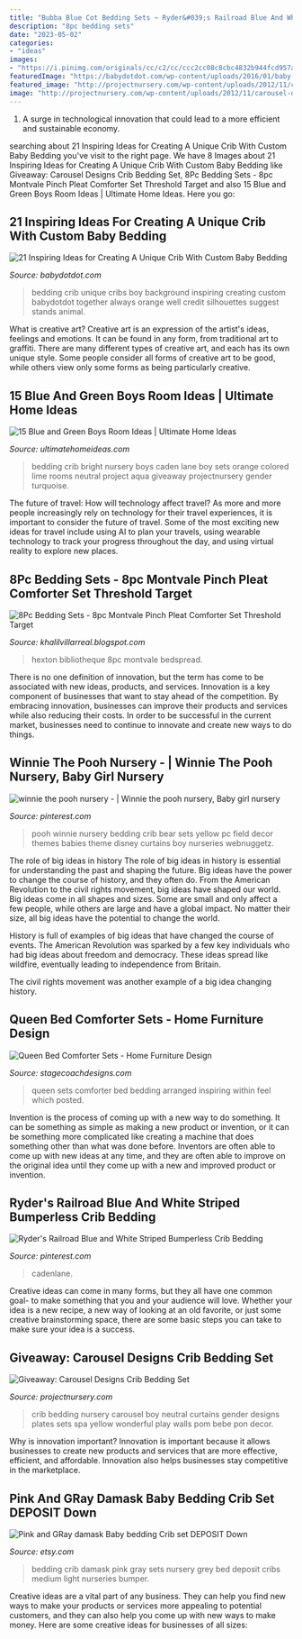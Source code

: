 ```yaml
---
title: "Bubba Blue Cot Bedding Sets ~ Ryder&#039;s Railroad Blue And White Striped Bumperless Crib Bedding"
description: "8pc bedding sets"
date: "2023-05-02"
categories:
- "ideas"
images:
- "https://i.pinimg.com/originals/cc/c2/cc/ccc2cc08c8cbc4832b944fcd957af953.jpg"
featuredImage: "https://babydotdot.com/wp-content/uploads/2016/01/baby-boy-bedding.jpg"
featured_image: "http://projectnursery.com/wp-content/uploads/2012/11/carousel-designs-spa-pom-pon-play-crib-bedding1.jpg"
image: "http://projectnursery.com/wp-content/uploads/2012/11/carousel-designs-spa-pom-pon-play-crib-bedding1.jpg"
---
```



1. A surge in technological innovation that could lead to a more efficient and sustainable economy. 

	

		
searching about 21 Inspiring Ideas for Creating A Unique Crib With Custom Baby Bedding you've visit to the right page. We have 8 Images about 21 Inspiring Ideas for Creating A Unique Crib With Custom Baby Bedding like Giveaway: Carousel Designs Crib Bedding Set, 8Pc Bedding Sets - 8pc Montvale Pinch Pleat Comforter Set Threshold Target and also 15 Blue and Green Boys Room Ideas | Ultimate Home Ideas. Here you go:
		
    
## 21 Inspiring Ideas For Creating A Unique Crib With Custom Baby Bedding

<img loading=lazy src="https://babydotdot.com/wp-content/uploads/2016/01/baby-boy-bedding.jpg" onerror="this.onerror=null;this.src='https://tse1.mm.bing.net/th?id=OIP.Ttd6w496FsZSGYZJVbPKkAHaHE&amp;pid=15.1';" alt="21 Inspiring Ideas for Creating A Unique Crib With Custom Baby Bedding">

_Source: babydotdot.com_

>bedding crib unique cribs boy background inspiring creating custom babydotdot together always orange well credit silhouettes suggest stands animal. 

	

What is creative art?
Creative art is an expression of the artist's ideas, feelings and emotions. It can be found in any form, from traditional art to graffiti. There are many different types of creative art, and each has its own unique style. Some people consider all forms of creative art to be good, while others view only some forms as being particularly creative.

    
## 15 Blue And Green Boys Room Ideas | Ultimate Home Ideas

<img loading=lazy src="http://projectnursery.com/wp-content/uploads/2013/07/Bright-Baby-Green-on-turq.jpg" onerror="this.onerror=null;this.src='https://tse3.mm.bing.net/th?id=OIP.AykhfsYl6VDqNXTRUcMmYAHaHa&amp;pid=15.1';" alt="15 Blue and Green Boys Room Ideas | Ultimate Home Ideas">

_Source: ultimatehomeideas.com_

>bedding crib bright nursery boys caden lane boy sets orange colored lime rooms neutral project aqua giveaway projectnursery gender turquoise. 

	

The future of travel: How will technology affect travel?
As more and more people increasingly rely on technology for their travel experiences, it is important to consider the future of travel. Some of the most exciting new ideas for travel include using AI to plan your travels, using wearable technology to track your progress throughout the day, and using virtual reality to explore new places.

    
## 8Pc Bedding Sets - 8pc Montvale Pinch Pleat Comforter Set Threshold Target

<img loading=lazy src="https://lh3.googleusercontent.com/proxy/dZr5KJFEsM2c9HhnRmBn4sMoPJP_ueexTvSlikSspqnn-KiKNmKkxnwxexK4y0kdbnJep-gcJLNIyGONdYTYBwKRM7bjZzRhBtRZnLIN3FG1YD21PQA86zMXENZpcV6RIBWv-E5MwKJX8E1NnP8XvJaQYObkp6aw53V1V_mXo2AlwA=w1200-h630-p-k-no-nu" onerror="this.onerror=null;this.src='https://tse3.mm.bing.net/th?id=OIP.SWDej9IQfzT30kIvv3vrAQHaHa&amp;pid=15.1';" alt="8Pc Bedding Sets - 8pc Montvale Pinch Pleat Comforter Set Threshold Target">

_Source: khalilvillarreal.blogspot.com_

>hexton bibliotheque 8pc montvale bedspread. 

	

There is no one definition of innovation, but the term has come to be associated with new ideas, products, and services. Innovation is a key component of businesses that want to stay ahead of the competition. By embracing innovation, businesses can improve their products and services while also reducing their costs. In order to be successful in the current market, businesses need to continue to innovate and create new ways to do things.

    
## Winnie The Pooh Nursery - | Winnie The Pooh Nursery, Baby Girl Nursery

<img loading=lazy src="https://i.pinimg.com/originals/eb/0d/ef/eb0def7db1afb1ce61637f292c94b6bf.jpg" onerror="this.onerror=null;this.src='https://tse3.mm.bing.net/th?id=OIP.I8Vb40dEhvfyZFYqkqxMggHaE8&amp;pid=15.1';" alt="winnie the pooh nursery - | Winnie the pooh nursery, Baby girl nursery">

_Source: pinterest.com_

>pooh winnie nursery bedding crib bear sets yellow pc field decor themes babies theme disney curtains boy nurseries webnuggetz. 

	

The role of big ideas in history
The role of big ideas in history is essential for understanding the past and shaping the future. Big ideas have the power to change the course of history, and they often do. From the American Revolution to the civil rights movement, big ideas have shaped our world.
Big ideas come in all shapes and sizes. Some are small and only affect a few people, while others are large and have a global impact. No matter their size, all big ideas have the potential to change the world.

History is full of examples of big ideas that have changed the course of events. The American Revolution was sparked by a few key individuals who had big ideas about freedom and democracy. These ideas spread like wildfire, eventually leading to independence from Britain.

The civil rights movement was another example of a big idea changing history.

    
## Queen Bed Comforter Sets - Home Furniture Design

<img loading=lazy src="http://www.stagecoachdesigns.com/wp-content/uploads/2015/09/Queen-Bed-Comforter-Sets.jpg" onerror="this.onerror=null;this.src='https://tse2.mm.bing.net/th?id=OIP.wjV6k4ZOXjxalngsYziDEQHaHa&amp;pid=15.1';" alt="Queen Bed Comforter Sets - Home Furniture Design">

_Source: stagecoachdesigns.com_

>queen sets comforter bed bedding arranged inspiring within feel which posted. 

	

Invention is the process of coming up with a new way to do something. It can be something as simple as making a new product or invention, or it can be something more complicated like creating a machine that does something other than what was done before. Inventors are often able to come up with new ideas at any time, and they are often able to improve on the original idea until they come up with a new and improved product or invention.

    
## Ryder&#039;s Railroad Blue And White Striped Bumperless Crib Bedding

<img loading=lazy src="https://i.pinimg.com/originals/cc/c2/cc/ccc2cc08c8cbc4832b944fcd957af953.jpg" onerror="this.onerror=null;this.src='https://tse2.mm.bing.net/th?id=OIP.0NwfexAg3zemF5nih3Qc_wHaHa&amp;pid=15.1';" alt="Ryder&#039;s Railroad Blue and White Striped Bumperless Crib Bedding">

_Source: pinterest.com_

>cadenlane. 

	

Creative ideas can come in many forms, but they all have one common goal- to make something that you and your audience will love. Whether your idea is a new recipe, a new way of looking at an old favorite, or just some creative brainstorming space, there are some basic steps you can take to make sure your idea is a success.

    
## Giveaway: Carousel Designs Crib Bedding Set

<img loading=lazy src="http://projectnursery.com/wp-content/uploads/2012/11/carousel-designs-spa-pom-pon-play-crib-bedding1.jpg" onerror="this.onerror=null;this.src='https://tse2.mm.bing.net/th?id=OIP.I5f9uI2GkidLMRl70aQ7JQEsEs&amp;pid=15.1';" alt="Giveaway: Carousel Designs Crib Bedding Set">

_Source: projectnursery.com_

>crib bedding nursery carousel boy neutral curtains gender designs plates sets spa yellow wonderful play walls pom bebe pon decor. 

	

Why is innovation important?
Innovation is important because it allows businesses to create new products and services that are more effective, efficient, and affordable. Innovation also helps businesses stay competitive in the marketplace.

    
## Pink And GRay Damask Baby Bedding Crib Set DEPOSIT Down

<img loading=lazy src="https://img1.etsystatic.com/012/0/5573897/il_fullxfull.442619991_naxf.jpg" onerror="this.onerror=null;this.src='https://tse1.mm.bing.net/th?id=OIP.zs5gJFcFRTc0slkkCKQrCgHaFj&amp;pid=15.1';" alt="Pink and GRay damask Baby bedding Crib set DEPOSIT Down">

_Source: etsy.com_

>bedding crib damask pink gray sets nursery grey bed deposit cribs medium light nurseries bumper. 

	

Creative ideas are a vital part of any business. They can help you find new ways to make your products or services more appealing to potential customers, and they can also help you come up with new ways to make money. Here are some creative ideas for businesses of all sizes: 

